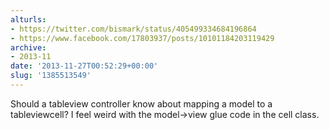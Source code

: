 ```yaml
---
alturls:
- https://twitter.com/bismark/status/405499334684196864
- https://www.facebook.com/17803937/posts/10101184203119429
archive:
- 2013-11
date: '2013-11-27T00:52:29+00:00'
slug: '1385513549'
---
```


Should a tableview controller know about mapping a model to a tableviewcell? I feel weird with the model-&gt;view glue code in the cell class.

